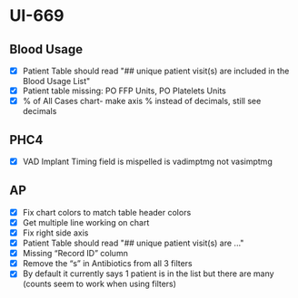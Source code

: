 # UI-669

## Blood Usage
- [x] Patient Table should read "## unique patient visit(s) are included in the Blood Usage List"
- [x] Patient table missing: PO FFP Units, PO Platelets Units
- [x] % of All Cases chart- make axis % instead of decimals, still see decimals

## PHC4

- [x] VAD Implant Timing field is mispelled is vadimptmg not vasimptmg

## AP

- [x] Fix chart colors to match table header colors
- [x] Get multiple line working on chart
- [x] Fix right side axis
- [x] Patient Table should read "## unique patient visit(s) are ..."
- [x] Missing “Record ID” column
- [x] Remove the “s” in Antibiotics from all 3 filters
- [x] By default it currently says 1 patient is in the list but there are many (counts seem to work when using filters)